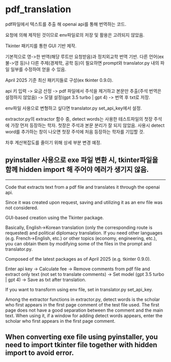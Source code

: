 # pdf_translation

pdf파일에서 텍스트를 추출 해 openai api를 통해 번역하는 코드.

요청에 의해 제작된 것이므로 env파일로의 저장 및 활용은 고려되지 않았음.

Tkinter 패키지를 통한 GUI 기반 제작.

기본적으로 영->한 번역(해당 루트만 요청받음)과 정치외교학 번역 기반. 다른 언어(ex 불->영 등)나 다른 주제(경제학, 공학 등)이 필요하면 prompt와 translator.py 내의 파일 일부를 수정하여 얻을 수 있음.

April 2025 기준 최신 패키지들로 구성(ex tkinter 0.9.0). 


api 키 입력 -> 요금 산정 -> pdf 파일에서 주석을 제거하고 본문만 추출(주석 번역은 설정하지 않았음) -> 모델 설정(gpt 3.5 turbo | gpt 4) -> 번역 후 txt로 저장.

env파일 사용으로 변형하고 싶다면 translator.py set_api_key에서 설정.

extractor.py의 extractor 함수 중, detect words는 사용한 테스트파일의 첫장 주석에 가장 먼저 등장하는 학자. 첫장은 주석과 본문 분리가 잘 되지 않았음. 사용시 detect word를 추가하는 창이 나오면 첫장 주석에 처음 등장하는 학자를 기입할 것.

차후 계산복잡도를 줄이기 위해 상세 부분 변경 예정.

## pyinstaller 사용으로 exe 파일 변환 시, tkinter파일을 함께 hidden import 해 주어야 에러가 생기지 않음.



-------------------

Code that extracts text from a pdf file and translates it through the openai api.

Since it was created upon request, saving and utilizing it as an env file was not considered.

GUI-based creation using the Tkinter package.

Basically, English->Korean translation (only the corresponding route is requested) and political diplomacy translation. If you need other languages ​​(e.g. French->English, etc.) or other topics (economy, engineering, etc.), you can obtain them by modifying some of the files in the prompt and translator.py.

Composed of the latest packages as of April 2025 (e.g. tkinter 0.9.0).



Enter api key -> Calculate fee -> Remove comments from pdf file and extract only text (not set to translate comments) -> Set model (gpt 3.5 turbo | gpt 4) -> Save as txt after translation.

If you want to transform using env file, set in translator.py set_api_key.

Among the extractor functions in extractor.py, detect words is the scholar who first appears in the first page comment of the test file used. The first page does not have a good separation between the comment and the main text. When using it, if a window for adding detect words appears, enter the scholar who first appears in the first page comment.

## When converting exe file using pyinstaller, you need to import tkinter file together with hidden import to avoid error.

